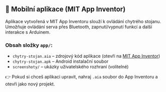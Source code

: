 ## 📱 Mobilní aplikace (MIT App Inventor)

Aplikace vytvořená v MIT App Inventoru slouží k ovládání chytrého stojanu. Umožňuje ovládání serva přes Bluetooth, zapnutí/vypnutí funkcí a další interakce s Arduinem.

### Obsah složky `app/`:
- `chytry-stojan.aia` – zdrojový kód aplikace (otevři na [MIT App Inventor](https://appinventor.mit.edu))
- `chytry-stojan.apk` – Android instalační soubor
- `screenshoty/` – ukázky uživatelského rozhraní (volitelné)

👉 Pokud si chceš aplikaci upravit, nahraj `.aia` soubor do App Inventoru a otevři jako nový projekt.